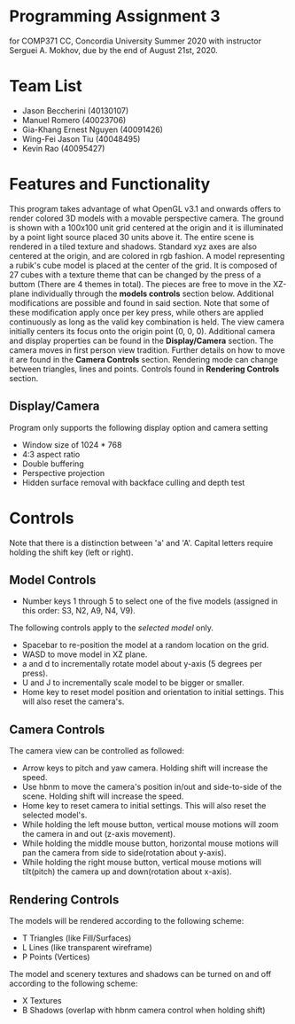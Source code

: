 Programming Assignment 3
======
for COMP371 CC, Concordia University Summer 2020
with instructor Serguei A. Mokhov, 
due by the end of August 21st, 2020.

Team List
======
- Jason Beccherini (40130107)
- Manuel Romero (40023706)
- Gia-Khang Ernest Nguyen (40091426)
- Wing-Fei Jason Tiu (40048495)
- Kevin Rao (40095427)

Features and Functionality
======
This program takes advantage of what OpenGL v3.1 and onwards offers to render colored 3D models with a movable perspective camera.
The ground is shown with a 100x100 unit grid centered at the origin and it is illuminated by a point light source placed 30 units above it. The entire scene is rendered in a tiled texture and shadows. Standard xyz axes are also centered at the origin, and are colored in rgb fashion. 
A model representing a rubik's cube model is placed at the center of the grid. It is composed of 27 cubes with a texture theme that can be changed by the press of a buttom (There are 4 themes in total). The pieces are free to move in the XZ-plane individually through the **models controls** section below. Additional modifications are possible and found in said section. Note that some of these modification apply once per key press, while others are applied continuously as long as the valid key combination is held.
The view camera initially centers its focus onto the origin point (0, 0, 0). Additional camera and display properties can be found in the **Display/Camera** section. The camera moves in first person view tradition. Further details on how to move it are found in the **Camera Controls** section.
Rendering mode can change between triangles, lines and points. Controls found in **Rendering Controls** section.


Display/Camera
----
Program only supports the following display option and camera setting
- Window size of 1024 * 768
- 4:3 aspect ratio
- Double buffering 
- Perspective projection
- Hidden surface removal with backface culling and depth test

Controls
======
Note that there is a distinction between 'a' and 'A'. Capital letters require holding the shift key (left or right).

Model Controls
------
- Number keys 1 through 5 to select one of the five models (assigned in this order: S3, N2, A9, N4, V9). 

The following controls apply to the *selected model* only.
- Spacebar to re-position the model at a random location on the grid.
- WASD to move model in XZ plane.
- a and d to incrementally rotate model about y-axis (5 degrees per press).
- U and J to incrementally scale model to be bigger or smaller.
- Home key to reset model position and orientation to initial settings. This will also reset the camera's.


Camera Controls
------
The camera view can be controlled as followed:
- Arrow keys to pitch and yaw camera. Holding shift will increase the speed.
- Use hbnm to move the camera's position in/out and side-to-side of the scene. Holding shift will increase the speed.
- Home key to reset camera to initial settings. This will also reset the selected model's.
- While holding the left mouse button, vertical mouse motions will zoom the camera in and out (z-axis movement).
- While holding the middle mouse button, horizontal mouse motions will pan the camera from side to side(rotation about y-axis).
- While holding the right mouse button, vertical mouse motions will tilt(pitch) the camera up and down(rotation about x-axis).

Rendering Controls
------
The models will be rendered according to the following scheme:
- T    Triangles (like Fill/Surfaces)
- L    Lines (like transparent wireframe)
- P    Points (Vertices)

The model and scenery textures and shadows can be turned on and off according to the following scheme:
- X    Textures
- B    Shadows (overlap with hbnm camera control when holding shift)
